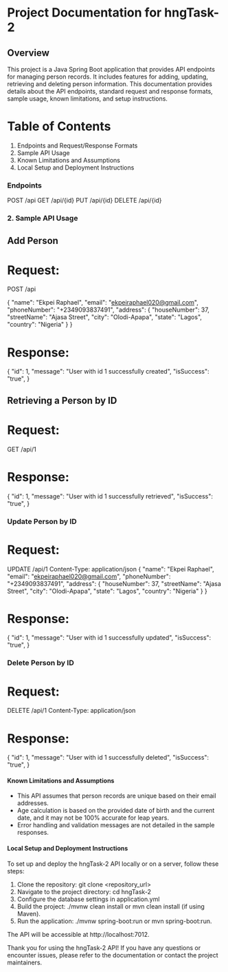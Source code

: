 # Project Documentation for hngTask-2

## Overview
This project is a Java Spring Boot application that provides API endpoints for managing person records.
It includes features for adding, updating, retrieving and deleting person information.
This documentation provides details about the API endpoints, standard request and response formats, sample usage, known limitations, and setup instructions.

# Table of Contents
1. Endpoints and Request/Response Formats
2. Sample API Usage
3. Known Limitations and Assumptions
4. Local Setup and Deployment Instructions
 
### Endpoints

POST /api
GET /api/{id}
PUT /api/{id}
DELETE /api/{id}

### 2. Sample API Usage

## Add Person

# Request:

POST /api

{
  "name": "Ekpei Raphael",
  "email": "ekpeiraphael020@gmail.com",
  "phoneNumber": "+2349093837491",
  "address": {
    "houseNumber": 37,
    "streetName": "Ajasa Street",
    "city": "Olodi-Apapa",
    "state": "Lagos",
    "country": "Nigeria"
  }
}

# Response:

{
  "id": 1,
  "message": "User with id 1 successfully created",
  "isSuccess": "true",
}

## Retrieving a Person by ID

# Request:
GET /api/1

# Response:

{
  "id": 1,
  "message": "User with id 1 successfully retrieved",
  "isSuccess": "true",
}


### Update Person by ID

# Request:
UPDATE /api/1
Content-Type: application/json
{
  "name": "Ekpei Raphael",
  "email": "ekpeiraphael020@gmail.com",
  "phoneNumber": "+2349093837491",
  "address": {
    "houseNumber": 37,
    "streetName": "Ajasa Street",
    "city": "Olodi-Apapa",
    "state": "Lagos",
    "country": "Nigeria"
}
}

# Response:

{
  "id": 1,
  "message": "User with id 1 successfully updated",
  "isSuccess": "true",
}

### Delete Person by ID

# Request:
DELETE /api/1
Content-Type: application/json

# Response:

{
  "id": 1,
  "message": "User with id 1 successfully deleted",
  "isSuccess": "true",
}

#### Known Limitations and Assumptions
- This API assumes that person records are unique based on their email addresses. 
- Age calculation is based on the provided date of birth and the current date, and it may not be 100% accurate for leap years.
- Error handling and validation messages are not detailed in the sample responses.

#### Local Setup and Deployment Instructions
To set up and deploy the hngTask-2 API locally or on a server, follow these steps:

1. Clone the repository: git clone <repository_url>
2. Navigate to the project directory: cd hngTask-2
3. Configure the database settings in application.yml
4. Build the project: ./mvnw clean install or mvn clean install (if using Maven).
5. Run the application: ./mvnw spring-boot:run or mvn spring-boot:run. 

The API will be accessible at http://localhost:7012.

Thank you for using the hngTask-2 API! If you have any questions or encounter issues, please refer to the documentation or contact the project maintainers.

